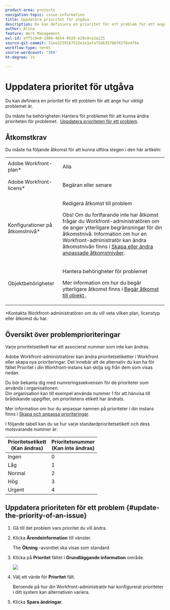 ```yaml
---
product-area: projects
navigation-topic: issue-information
title: Uppdatera prioritet för utgåva
description: Du kan definiera en prioritet för ett problem för att ange hur viktigt problemet är.
author: Alina
feature: Work Management
exl-id: eff5c9e8-1908-4654-9629-e20c0ce2a225
source-git-commit: 31ee3259167532e1e1efa75d635786762f6e476e
workflow-type: tm+mt
source-wordcount: '369'
ht-degree: 1%

---
```


# Uppdatera prioritet för utgåva

Du kan definiera en prioritet för ett problem för att ange hur viktigt problemet är.

Du måste ha behörigheten Hantera för problemet för att kunna ändra prioriteten för problemet.  [Uppdatera prioriteten för ett problem](#update-the-priority-of-an-issue).

## Åtkomstkrav

Du måste ha följande åtkomst för att kunna utföra stegen i den här artikeln:

<table style="table-layout:auto"> 
 <col> 
 <col> 
 <tbody> 
  <tr> 
   <td role="rowheader">Adobe Workfront-plan*</td> 
   <td> <p>Alla </p> </td> 
  </tr> 
  <tr> 
   <td role="rowheader">Adobe Workfront-licens*</td> 
   <td> <p>Begäran eller senare</p> </td> 
  </tr> 
  <tr> 
   <td role="rowheader">Konfigurationer på åtkomstnivå*</td> 
   <td> <p>Redigera åtkomst till problem</p> <p>Obs! Om du fortfarande inte har åtkomst frågar du Workfront-administratören om de anger ytterligare begränsningar för din åtkomstnivå. Information om hur en Workfront-administratör kan ändra åtkomstnivån finns i <a href="../../../administration-and-setup/add-users/configure-and-grant-access/create-modify-access-levels.md" class="MCXref xref">Skapa eller ändra anpassade åtkomstnivåer</a>.</p> </td> 
  </tr> 
  <tr> 
   <td role="rowheader">Objektbehörigheter</td> 
   <td> <p>Hantera behörigheter för problemet</p> <p>Mer information om hur du begär ytterligare åtkomst finns i <a href="../../../workfront-basics/grant-and-request-access-to-objects/request-access.md" class="MCXref xref">Begär åtkomst till objekt </a>.</p> </td> 
  </tr> 
 </tbody> 
</table>

&#42;Kontakta Workfront-administratören om du vill veta vilken plan, licenstyp eller åtkomst du har.

## Översikt över problemprioriteringar

Varje prioritetsetikett har ett associerat nummer som inte kan ändras.

Adobe Workfront-administratörer kan ändra prioritetsetiketter i Workfront eller skapa nya prioriteringar. Det innebär att de alternativ du kan ha för fältet Prioritet i din Workfront-instans kan skilja sig från dem som visas nedan.

Du bör bekanta dig med numreringssekvensen för de prioriteter som används i organisationen.\
Din organisation kan till exempel använda nummer 1 för att hänvisa till brådskande uppgifter, om prioritetens etikett har ändrats.

Mer information om hur du anpassar namnen på prioriteter i din instans finns i [Skapa och anpassa prioriteringar](../../../administration-and-setup/customize-workfront/creating-custom-status-and-priority-labels/create-customize-priorities.md).

I följande tabell kan du se hur varje standardprioritetsetikett och dess motsvarande nummer är:

<table style="table-layout:auto"> 
 <col> 
 <col> 
 <thead> 
  <tr> 
   <th>Prioritetsetikett <br>(Kan ändras) </th> 
   <th>Prioritetsnummer <br>(Kan inte ändras) </th> 
  </tr> 
 </thead> 
 <tbody> 
  <tr> 
   <td> Ingen </td> 
   <td> 0 </td> 
  </tr> 
  <tr> 
   <td> Låg </td> 
   <td> 1 </td> 
  </tr> 
  <tr> 
   <td> Normal </td> 
   <td> 2 </td> 
  </tr> 
  <tr> 
   <td> Hög </td> 
   <td> 3 </td> 
  </tr> 
  <tr> 
   <td> Urgent </td> 
   <td> 4 </td> 
  </tr> 
 </tbody> 
</table>

## Uppdatera prioriteten för ett problem {#update-the-priority-of-an-issue}

1. Gå till det problem vars prioritet du vill ändra.
1. Klicka **Ärendeinformation** till vänster.

   The **Ökning** -avsnittet ska visas som standard.

1. Klicka på **Prioritet** fältet i **Grundläggande information** område.

   ![](assets/nwe-issue-priority-field-in-details-highlighted-350x126.png)

1. Välj ett värde för **Prioritet** fält.

   Beroende på hur din Workfront-administratör har konfigurerat prioriteter i ditt system kan alternativen variera.

1. Klicka **Spara ändringar**.
